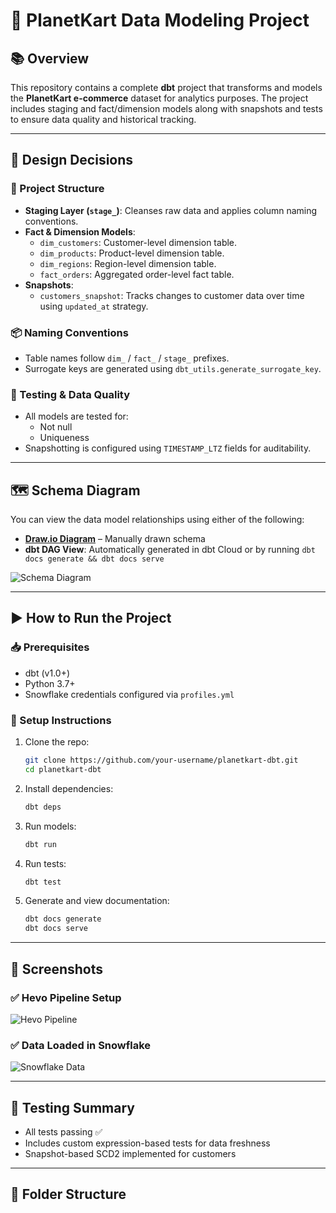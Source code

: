 # 🚀 PlanetKart Data Modeling Project

## 📚 Overview

This repository contains a complete **dbt** project that transforms and models the **PlanetKart e-commerce** dataset for analytics purposes. The project includes staging and fact/dimension models along with snapshots and tests to ensure data quality and historical tracking.

---

## 🧠 Design Decisions

### 📐 Project Structure

- **Staging Layer (`stage_`)**: Cleanses raw data and applies column naming conventions.
- **Fact & Dimension Models**:
  - `dim_customers`: Customer-level dimension table.
  - `dim_products`: Product-level dimension table.
  - `dim_regions`: Region-level dimension table.
  - `fact_orders`: Aggregated order-level fact table.
- **Snapshots**:
  - `customers_snapshot`: Tracks changes to customer data over time using `updated_at` strategy.

### 📦 Naming Conventions
- Table names follow `dim_` / `fact_` / `stage_` prefixes.
- Surrogate keys are generated using `dbt_utils.generate_surrogate_key`.

### 🧪 Testing & Data Quality
- All models are tested for:
  - Not null
  - Uniqueness
- Snapshotting is configured using `TIMESTAMP_LTZ` fields for auditability.

---

## 🗺️ Schema Diagram

You can view the data model relationships using either of the following:
- **[Draw.io Diagram](link_to_your_diagram)** – Manually drawn schema
- **dbt DAG View**: Automatically generated in dbt Cloud or by running `dbt docs generate && dbt docs serve`

![Schema Diagram](images/schema-diagram.png) <!-- Replace with your actual diagram path -->

---

## ▶️ How to Run the Project

### 📥 Prerequisites
- dbt (v1.0+)
- Python 3.7+
- Snowflake credentials configured via `profiles.yml`

### 🔧 Setup Instructions

1. Clone the repo:
    ```bash
    git clone https://github.com/your-username/planetkart-dbt.git
    cd planetkart-dbt
    ```

2. Install dependencies:
    ```bash
    dbt deps
    ```

3. Run models:
    ```bash
    dbt run
    ```

4. Run tests:
    ```bash
    dbt test
    ```

5. Generate and view documentation:
    ```bash
    dbt docs generate
    dbt docs serve
    ```

---

## 📸 Screenshots

### ✅ Hevo Pipeline Setup
![Hevo Pipeline](images/hevo-pipeline.png) <!-- Replace with actual screenshot -->

### ✅ Data Loaded in Snowflake
![Snowflake Data](images/snowflake-tables.png) <!-- Replace with actual screenshot -->

---

## 🧪 Testing Summary

- All tests passing ✅
- Includes custom expression-based tests for data freshness
- Snapshot-based SCD2 implemented for customers

---

## 📂 Folder Structure


